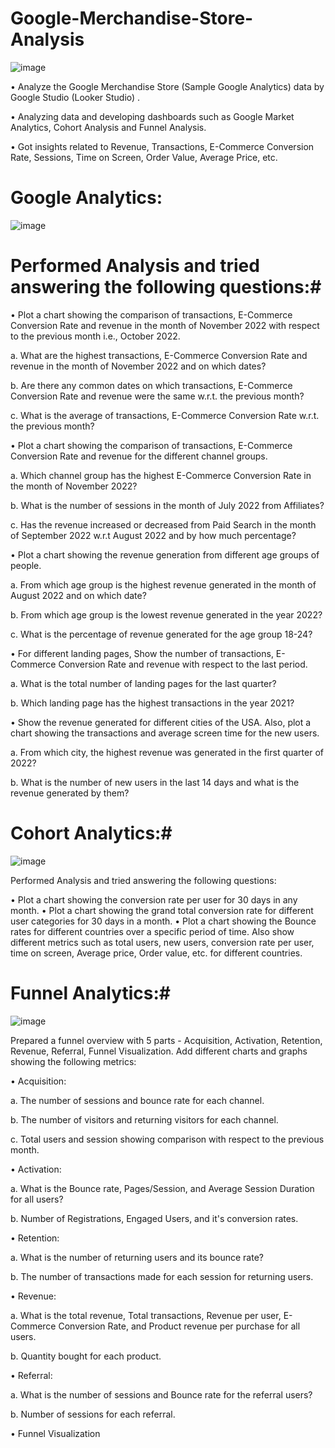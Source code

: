 # Google-Merchandise-Store-Analysis #

![image](https://github.com/ajshahdrashti/Google-Merchandise-Store-Analysis/assets/112719599/1bf610a3-7007-4e98-a712-20f1050801dc)


•	Analyze the Google Merchandise Store (Sample Google Analytics) data by Google Studio (Looker Studio) .

•	Analyzing data and developing dashboards such as Google Market Analytics, Cohort Analysis and Funnel Analysis.

•	Got insights related to Revenue, Transactions, E-Commerce Conversion Rate, Sessions, Time on Screen, Order Value, Average Price, etc.

# Google Analytics: # 

![image](https://github.com/ajshahdrashti/Google-Merchandise-Store-Analysis/assets/112719599/c49251eb-dcc2-43d4-9e33-8d57b7208d83)


# Performed Analysis and tried answering the following questions:#

•	Plot a chart showing the comparison of transactions, E-Commerce Conversion Rate and revenue in the month of November 2022 with respect to the previous month i.e., October 2022.

a.	What are the highest transactions, E-Commerce Conversion Rate and revenue in the month of November 2022 and on which dates?

b.	Are there any common dates on which transactions, E-Commerce Conversion Rate and revenue were the same w.r.t. the previous month?

c.	What is the average of transactions, E-Commerce Conversion Rate w.r.t. the previous month?

•	Plot a chart showing the comparison of transactions, E-Commerce Conversion Rate and revenue for the different channel groups.

a.	Which channel group has the highest E-Commerce Conversion Rate in the month of November 2022?

b.	What is the number of sessions in the month of July 2022 from Affiliates?

c.	Has the revenue increased or decreased from Paid Search in the month of September 2022 w.r.t August 2022 and by how much percentage?

•	Plot a chart showing the revenue generation from different age groups of people.

a.	From which age group is the highest revenue generated in the month of August 2022 and on which date?

b.	From which age group is the lowest revenue generated in the year 2022?

c.	What is the percentage of revenue generated for the age group 18-24?

•	For different landing pages, Show the number of transactions, E-Commerce Conversion Rate and revenue with respect to the last period.

a.	What is the total number of landing pages for the last quarter?

b.	Which landing page has the highest transactions in the year 2021?

•	Show the revenue generated for different cities of the USA. Also, plot a chart showing the transactions and average screen time for the new users.

a.	From which city, the highest revenue was generated in the first quarter of 2022?

b.	What is the number of new users in the last 14 days and what is the revenue generated by them?

# Cohort Analytics:# 

![image](https://github.com/ajshahdrashti/Google-Merchandise-Store-Analysis/assets/112719599/51bb524e-55ca-440d-a0ed-1013ec65aa07)


Performed Analysis and tried answering the following questions:

•	Plot a chart showing the conversion rate per user for 30 days in any month.
•	Plot a chart showing the grand total conversion rate for different user categories for 30 days in a month.
•	Plot a chart showing the Bounce rates for different countries over a specific period of time. Also show different metrics such as total users, new users, conversion rate per user, time on screen, Average price, Order value, etc. for different countries.


# Funnel Analytics:# 

![image](https://github.com/ajshahdrashti/Google-Merchandise-Store-Analysis/assets/112719599/cd1ab23a-1bdf-4714-9d9b-19e250b8f7d0)


Prepared a funnel overview with 5 parts - Acquisition, Activation, Retention, Revenue, Referral, Funnel Visualization. Add different charts and graphs showing the following metrics:

•	Acquisition:

a.	The number of sessions and bounce rate for each channel.

b.	The number of visitors and returning visitors for each channel.

c.	Total users and session showing comparison with respect to the previous month.

•	Activation:

a.	What is the Bounce rate, Pages/Session, and Average Session Duration for all users?

b.	Number of Registrations, Engaged Users, and it's conversion rates.

•	Retention:

a.	What is the number of returning users and its bounce rate?

b.	The number of transactions made for each session for returning users.

•	Revenue:

a.	What is the total revenue, Total transactions, Revenue per user, E-Commerce Conversion Rate, and Product revenue per purchase for all users.

b.	Quantity bought for each product.

•	Referral:

a.	What is the number of sessions and Bounce rate for the referral users?

b.	Number of sessions for each referral.

•	Funnel Visualization
